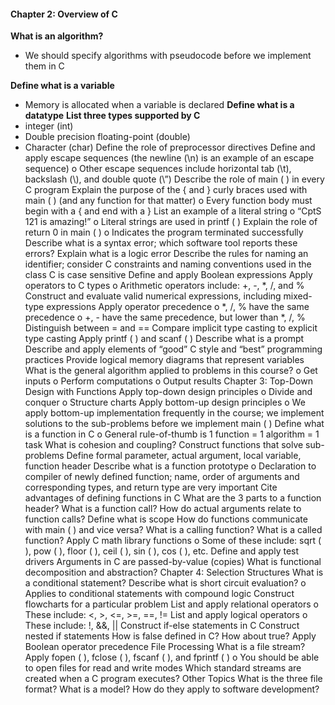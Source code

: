 ####  Chapter 2: Overview of C

**What is an algorithm?**
- We should specify algorithms with pseudocode before we implement them in C

**Define what is a variable**
- Memory is allocated when a variable is declared
**Define what is a datatype**
**List three types supported by C**
- integer (int)
- Double precision floating-point (double)
- Character (char)
Define the role of preprocessor directives
Define and apply escape sequences (the newline (\n) is an example of an
escape sequence)
o Other escape sequences include horizontal tab (\t), backslash (\\), and
double quote (\”)
Describe the role of main ( ) in every C program
Explain the purpose of the { and } curly braces used with main ( ) (and any
function for that matter)
o Every function body must begin with a { and end with a }
List an example of a literal string
o “CptS 121 is amazing!”
o Literal strings are used in printf ( )
Explain the role of return 0 in main ( )
o Indicates the program terminated successfully
Describe what is a syntax error; which software tool reports these errors?
Explain what is a logic error
Describe the rules for naming an identifier; consider C constraints and naming
conventions used in the class
C is case sensitive
Define and apply Boolean expressions
Apply operators to C types
o Arithmetic operators include: +, -, *, /, and %
Construct and evaluate valid numerical expressions, including mixed-type
expressions
Apply operator precedence
o *, /, % have the same precedence
o +, - have the same precedence, but lower than *, /, %
Distinguish between = and ==
Compare implicit type casting to explicit type casting
Apply printf ( ) and scanf ( )
Describe what is a prompt
Describe and apply elements of “good” C style and “best” programming
practices
Provide logical memory diagrams that represent variables
What is the general algorithm applied to problems in this course?
o Get inputs
o Perform computations
o Output results
Chapter 3: Top-Down Design with Functions
Apply top-down design principles
o Divide and conquer
o Structure charts
Apply bottom-up design principles
o We apply bottom-up implementation frequently in the course; we
implement solutions to the sub-problems before we implement main ( )
Define what is a function in C
o General rule-of-thumb is 1 function = 1 algorithm = 1 task
What is cohesion and coupling?
Construct functions that solve sub-problems
Define formal parameter, actual argument, local variable, function header
Describe what is a function prototype
o Declaration to compiler of newly defined function; name, order of
arguments and corresponding types, and return type are very important
Cite advantages of defining functions in C
What are the 3 parts to a function header?
What is a function call? How do actual arguments relate to function calls?
Define what is scope
How do functions communicate with main ( ) and vice versa?
What is a calling function? What is a called function?
Apply C math library functions
o Some of these include: sqrt ( ), pow ( ), floor ( ), ceil ( ), sin ( ), cos ( ),
etc.
Define and apply test drivers
Arguments in C are passed-by-value (copies)
What is functional decomposition and abstraction?
Chapter 4: Selection Structures
What is a conditional statement?
Describe what is short circuit evaluation?
o Applies to conditional statements with compound logic
Construct flowcharts for a particular problem
List and apply relational operators
o These include: <, >, <=, >=, ==, !=
List and apply logical operators
o These include: !, &&, ||
Construct if-else statements in C
Construct nested if statements
How is false defined in C? How about true?
Apply Boolean operator precedence
File Processing
What is a file stream?
Apply fopen ( ), fclose ( ), fscanf ( ), and fprintf ( )
o You should be able to open files for read and write modes
Which standard streams are created when a C program executes?
Other Topics
What is the three file format?
What is a model? How do they apply to software development?